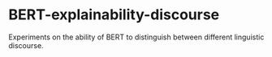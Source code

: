 # BERT-explainability-discourse
Experiments on the ability of BERT to distinguish between different linguistic discourse.
